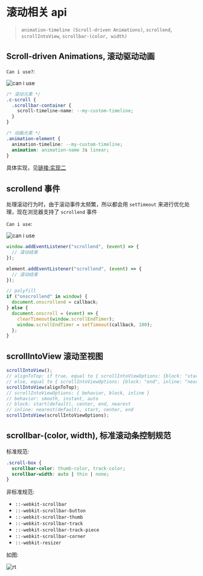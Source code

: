 # 滚动相关 api

> `animation-timeline (Scroll-driven Animations)`, `scrollend`, `scrollIntoView`, `scrollbar-(color, width)`

## Scroll-driven Animations, 滚动驱动动画

`Can i use?`:

![can i use](/images/animation-timeline.png)

```css
/* 滚动元素 */
.c-scroll {
  .scrollbar-container {
    scroll-timeline-name: --my-custom-timeline;
  }
}

/* 动画元素 */
.animation-element {
  animation-timeline: --my-custom-timeline;
  animation: animation-name 3s linear;
}
```

具体实现，见[链接:实现二](/css/vertical-progress-bar#实现二-纯-css-实现方法)

## scrollend 事件

处理滚动行为时，由于滚动事件太频繁，所以都会用 `setTimeout` 来进行优化处理，现在浏览器支持了 `scrollend` 事件

`Can i use`:

![can i use](/images/scrollend.png)

```js
window.addEventListener("scrollend", (event) => {
  // 滚动结束
});

element.addEventListener("scrollend", (event) => {
  // 滚动结束
});

// polyfill
if ("onscrollend" in window) {
  document.onscrollend = callback;
} else {
  document.onscroll = (event) => {
    clearTimeout(window.scrollEndTimer);
    window.scrollEndTimer = setTimeout(callback, 100);
  };
}
```

## scrollIntoView 滚动至视图

```js
scrollIntoView();
// alignToTop: if true, equal to { scrollIntoViewOptions: {block: "start", inline: "nearest"} }
// else, equal to { scrollIntoViewOptions: {block: "end", inline: "nearest"} }
scrollIntoView(alignToTop);
// scrollIntoViewOptions: { behavior, block, inline }
// behavior: smooth, instant, auto
// block: start(default), center, end, nearest
// inline: nearest(default), start, center, end
scrollIntoView(scrollIntoViewOptions);
```

## scrollbar-(color, width), 标准滚动条控制规范

标准规范:

```css
.scroll-box {
  scrollbar-color: thumb-color, track-color;
  scrollbar-width: auto | thin | none;
}
```

非标准规范:

- `::-webkit-scrollbar`
- `::-webkit-scrollbar-button`
- `::-webkit-scrollbar-thumb`
- `::-webkit-scrollbar-track`
- `::-webkit-scrollbar-track-piece`
- `::-webkit-scrollbar-corner`
- `::-webkit-resizer`

如图:

![rt](/images/-webkit-scrollbar.png)
